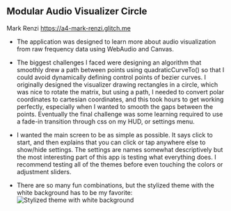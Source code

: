 ## Modular Audio Visualizer Circle

Mark Renzi
https://a4-mark-renzi.glitch.me

- The application was designed to learn more about audio visualization from raw frequency data using WebAudio and Canvas.
- The biggest challenges I faced were designing an algorithm that smoothly drew a path between points using quadraticCurveTo() so that I could avoid dynamically defining control points of bezier curves. I originally designed the visualizer drawing rectangles in a circle, which was nice to rotate the matrix, but using a path, I needed to convert polar coordinates to cartesian coordinates, and this took hours to get working perfectly, especially when I wanted to smooth the gaps between the points. Eventually the final challenge was some learning required to use a fade-in transition through css on my HUD, or settings menu.
- I wanted the main screen to be as simple as possible. It says click to start, and then explains that you can click or tap anywhere else to show/hide settings. The settings are names somewhat descriptively but the most interesting part of this app is testing what everything does. I recommend testing all of the themes before even touching the colors or adjustment sliders.

- There are so many fun combinations, but the stylized theme with the white background has to be my favorite:
  ![Stylized theme with white background](https://cdn.discordapp.com/attachments/121797037942374400/1299855959144796211/image.png)
